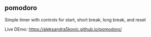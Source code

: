 pomodoro
---
Simple timer with controls for start, short break, long break, and reset

Live DEmo: https://aleksandra5kovic.github.io/pomodoro/
